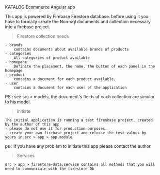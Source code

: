 KATALOG Ecommerce Angular app

This app is powered by Firebase Firestore database. before using it you have to formally create
the Non-sql documents and collection necessary into a firebase project.

> Firestore collection needs

    - brands 
        contains documents about available brands of products
    - categories
        All categories of product available
    - homepane
        Definite the placement, the name, the button of each panel in the homepage
    - product
        contains a document for each product available.
    - user
        contains a document for each user of the application

PS : see src > models, the document's fields of each collection are simular to his model.


> initiate

    The initial application is running a test firesbase project, created by the author of this app
    - please do not use it for production purposes.
    - create your own firebase project and release the test values by yours in src > app > app.module

ps : If you have any problem to initiate this app please contact the author.

> Services

    src > app > firestore-data.service contains all methods that you will need to communicate with the firestore Db


